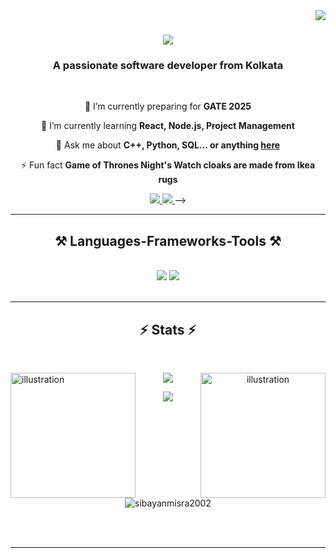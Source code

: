 <img align="right" src="https://visitor-badge.laobi.icu/badge?page_id=sibayanmisra2002.sibayanmisra2002" />

<h1 align="center">
    <img src="https://readme-typing-svg.herokuapp.com/?font=Righteous&size=35&center=true&vCenter=true&width=500&height=70&duration=4000&lines=Hi+There!+👋;+I'm+Sibayan+Misra!;" />
</h1>

<h3 align="center">A passionate software developer from Kolkata </h3>

<br/>

<div align="center">
 
 🔭 I’m currently preparing for **GATE 2025**
 
 🌱 I’m currently learning **React, Node.js, Project Management**

💬 Ask me about **C++, Python, SQL... or anything [here](https://github.com/sibayanmisra2002/sibayanmisra2002/issues)**

⚡ Fun fact **Game of Thrones Night's Watch cloaks are made from Ikea rugs**

 </div>
 
<div align="center"> 
  <a href="mailto:sibayanmisra2002@gmail.com">
    <img src="https://img.shields.io/badge/Gmail-333333?style=for-the-badge&logo=gmail&logoColor=red" />
  </a>
  <a href="https://www.linkedin.com/in/sibayan-misra-412661203/" target="_blank">
    <img src="https://img.shields.io/badge/LinkedIn-0077B5?style=for-the-badge&logo=linkedin&logoColor=white" target="_blank" />
  </a>
<!--   <a href="https://github.com/sibayanmisra2002" target="_blank">
     <img src="https://img.shields.io/badge/Portfolio-FF5722?style=for-the-badge&logo=todoist&logoColor=white" target="_blank" /> <!-- sqlite, safari, google-chrome are other good icon options -->
  </a> -->
</div>

 <hr/>
 
<h2 align="center">⚒️ Languages-Frameworks-Tools ⚒️</h2>
<br/>
<div align="center">
    <img src="https://skillicons.dev/icons?i=cpp,python,java,mysql,html,css,vscode,pycharm,figma,tailwind,anaconda" />
    <img src="https://skillicons.dev/icons?i=nodejs,javascript,typescript,mongodb,react,bootstrap,nextjs,sublime,github,git" /><br>
</div>

<br/>
<hr/>

<h2 align="center">⚡ Stats ⚡</h2>
<br>
<div>
<!--   <summary>GitHub Statistics <img src="https://raw.githubusercontent.com/Tarikul-Islam-Anik/Animated-Fluent-Emojis/master/Emojis/Travel%20and%20places/Comet.png" alt="Comet" width="25" height="25" align="right" /></summary> -->
  <img src="https://i.pinimg.com/originals/84/e8/47/84e84792bd2f7489443c4bdbc20e182c.png" height="200px" width="200px" alt="illustration" align="left">
  <p align="center"><img align="center" src="https://github-readme-stats.vercel.app/api?username=sibayanmisra2002&show_icons=true&theme=tokyonight"> 
<img src="https://i.pinimg.com/originals/7b/7e/07/7b7e0712e9c23914f938ec7f51cd0951.png" height="200px" width="200px" alt="illustration" align="right">
  <p align="center">
    <img align="center" src="https://github-readme-streak-stats.herokuapp.com/?user=sibayanmisra2002&theme=radical">
  </p>
    
<br />
    <p align="center"><img src="https://github-profile-trophy.vercel.app/?username=sibayanmisra2002&theme=algolia&column=4&margin-w=35&margin-h=15" alt="sibayanmisra2002" /></p>
</div>

<br/><br/>

<hr/>

<br/>

